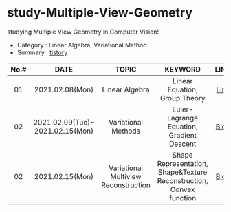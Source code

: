 # study-Multiple-View-Geometry
studying Multiple View Geometry in Computer Vision!
  
- Category : Linear Algebra, Variational Method
- Summary : [tistory](https://hello-francis.tistory.com/category/principles/Multiple%20View%20Geometry)

|No.#|DATE|TOPIC|KEYWORD|LINK|
|:---:|:---:|:---:|:---:|:---:|
|01|2021.02.08(Mon)|Linear Algebra|Linear Equation, Group Theory|[Link](  )|
|02|2021.02.09(Tue)~</br>2021.02.15(Mon)|Variational Methods|Euler-Lagrange Equation, Gradient Descent|[Blog](https://hello-francis.tistory.com/14)|
|02|2021.02.15(Mon)|Variational Multiview Reconstruction|Shape Representation, Shape&Texture Reconstruction, Convex function|[Blog](https://hello-francis.tistory.com/15)|

